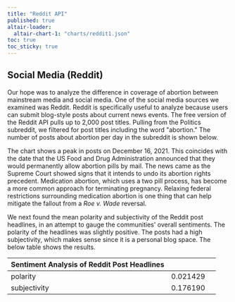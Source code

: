 ```yaml
---
title: "Reddit API"
published: true
altair-loader:
  altair-chart-1: "charts/reddit1.json"
toc: true
toc_sticky: true
---
```

## Social Media (Reddit)

Our hope was to analyze the difference in coverage of abortion between mainstream media and social media. One of the social media sources we examined was Reddit. Reddit is specifically useful to analyze because users can submit blog-style posts about current news events. The free version of the Reddit API pulls up to 2,000 post titles. Pulling from the Politics subreddit, we filtered for post titles including the word "abortion." The number of posts about abortion per day in the subreddit is shown below.

<div id="altair-chart-1"></div>

The chart shows a peak in posts on December 16, 2021. This coincides with the date that the US Food and Drug Administration announced that they would permanently allow abortion pills by mail. The news came as the Supreme Court showed signs that it intends to undo its abortion rights precedent. Medication abortion, which uses a two pill process, has become a more common approach for terminating pregnancy. Relaxing federal restrictions surrounding medication abortion is one thing that can help mitigate the fallout from a *Roe v. Wade* reversal.

We next found the mean polarity and subjectivity of the Reddit post headlines, in an attempt to gauge the communities' overall sentiments. The polarity of the headlines was slightly positive. The posts had a high subjectivity, which makes sense since it is a personal blog space. The below table shows the results. 

|Sentiment Analysis of Reddit Post Headlines|  |  |
|---|---|---|
|polarity  |0.021429|
|subjectivity|0.176190|
